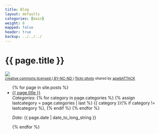 ```yaml
---
title: Blog
layout: defaults
categories: [main]
weight: 8
mapped: false
header: true
backup: ../../../
---
```


# {{ page.title }}

<a title="Newcastle Graffiti & Train Swish (2011)" href="http://flickr.com/photos/andyproctor/6389470529"><img class="img-responsive-tight" src="http://farm7.static.flickr.com/6215/6389470529_f5cf5d6529_z.jpg" /></a><br /><small><a href="http://creativecommons.org/licenses/by-nc-nd/2.0/">creative commons licensed ( BY-NC-ND )</a> <a title="Newcastle Graffiti & Train Swish (2011)" href="http://flickr.com/photos/andyproctor/6389470529">flickr photo</a> shared by <a href="http://flickr.com/people/andyproctor">apwbATTACK</a></small>

<ul class="fa-ul">
{% for page in site.posts %}
    <li><i class="fa-li fa fa-edit fa-lg"></i><a class="major" href="{{site.baseurl}}{{ page.url | remove_first:'/'}}">{{ page.title }}</a></li>
    <em>Categories</em>:
    {% for category in page.categories %}
        {% assign lastcategory = page.categories | last %}
        {{ category }}{% if category != lastcategory %},
        {% endif %}
    {% endfor %}
    <p>
    <em>Date</em>: {{ page.date | date_to_long_string }} <p></p>
{% endfor %}
</ul>

